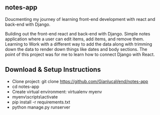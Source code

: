 ## notes-app

Doucmenting my journey of learning front-end development with react and back-end with Django. 

Building out the front-end react and back-end with Django. Simple notes application where a user can edit items, 
add items, and remove them. Learning to Work with a different way to add the data along with trimming down the data to render down things like dates and body sections. The point of this project was for me to learn how to connect Django with React.


## Download & Setup Instructions

* Clone project: git clone https://github.com/GianlucaVend/notes-app
* cd notes-app
* Create virtual environment: virtualenv myenv
* myenv\scripts\activate
* pip install -r requirements.txt
* python manage.py runserver
